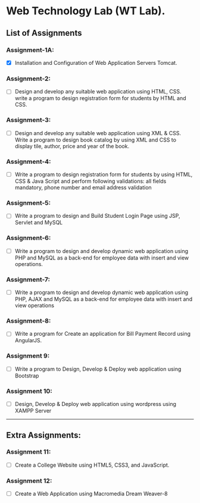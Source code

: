 #  Web Technology Lab (WT Lab).

## List of Assignments

### Assignment-1A:
- [x] Installation  and  Configuration  of  Web  Application  Servers  Tomcat.

### Assignment-2: 
- [ ] Design  and  develop  any  suitable  web  application  using  HTML,  CSS. write a program to design registration form for students by HTML and CSS.

### Assignment-3: 
- [ ] Design  and  develop  any  suitable  web  application  using XML & CSS. Write a program to design book catalog by using XML and CSS to display tile, author, price and year of the book.

### Assignment-4:
- [ ] Write a program to design registration form for students by using HTML, CSS & Java Script and perform following validations: all fields mandatory, phone number and email address validation

### Assignment-5:
- [ ] Write a program to design and Build Student Login Page using JSP, Servlet and MySQL

### Assignment-6:
- [ ] Write a program to design and develop dynamic web application using PHP and MySQL as a back-end for employee data with insert and view operations.

### Assignment-7:
- [ ] Write a program to design and develop dynamic web application using PHP, AJAX and MySQL as a back-end for employee data with insert and view operations

### Assignment-8:
- [ ] Write a program for Create an application for Bill Payment Record using AngularJS.

### Assignment 9:
- [ ] Write a program to Design, Develop & Deploy web application using Bootstrap

### Assignment 10:
- [ ] Design, Develop & Deploy web application using wordpress using XAMPP Server

---
## Extra Assignments:
### Assignment 11:
- [ ] Create a College Website using HTML5, CSS3, and JavaScript.

### Assignment 12:
- [ ] Create a Web Application using Macromedia Dream Weaver-8